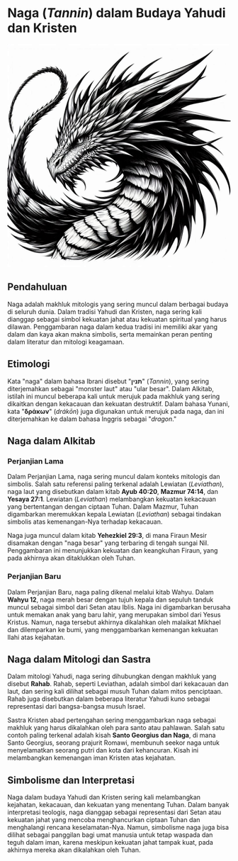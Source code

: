 # Naga (_Tannin_) dalam Budaya Yahudi dan Kristen

![Ilustrasi Gambar Makhluk Mitologi Naga](konten/img/makhluk_mitologi/naga.jpg)

## Pendahuluan

Naga adalah makhluk mitologis yang sering muncul dalam berbagai budaya di seluruh dunia. Dalam tradisi Yahudi dan Kristen, naga sering kali dianggap sebagai simbol kekuatan jahat atau kekuatan spiritual yang harus dilawan. Penggambaran naga dalam kedua tradisi ini memiliki akar yang dalam dan kaya akan makna simbolis, serta memainkan peran penting dalam literatur dan mitologi keagamaan.

## Etimologi

Kata "naga" dalam bahasa Ibrani disebut "**תנין**" (_Tannin_), yang sering diterjemahkan sebagai "monster laut" atau "ular besar". Dalam Alkitab, istilah ini muncul beberapa kali untuk merujuk pada makhluk yang sering dikaitkan dengan kekacauan dan kekuatan destruktif. Dalam bahasa Yunani, kata "**δράκων**" (_drákōn_) juga digunakan untuk merujuk pada naga, dan ini diterjemahkan ke dalam bahasa Inggris sebagai "_dragon_."

## Naga dalam Alkitab

### Perjanjian Lama

Dalam Perjanjian Lama, naga sering muncul dalam konteks mitologis dan simbolis. Salah satu referensi paling terkenal adalah Lewiatan (_Leviathan_), naga laut yang disebutkan dalam kitab **Ayub 40:20**, **Mazmur 74:14**, dan **Yesaya 27:1**. Lewiatan (_Leviathan_) melambangkan kekuatan kekacauan yang bertentangan dengan ciptaan Tuhan. Dalam Mazmur, Tuhan digambarkan meremukkan kepala Lewiatan (_Leviathan_) sebagai tindakan simbolis atas kemenangan-Nya terhadap kekacauan.

Naga juga muncul dalam kitab **Yehezkiel 29:3**, di mana Firaun Mesir disamakan dengan "naga besar" yang terbaring di tengah sungai Nil. Penggambaran ini menunjukkan kekuatan dan keangkuhan Firaun, yang pada akhirnya akan ditaklukkan oleh Tuhan.

### Perjanjian Baru

Dalam Perjanjian Baru, naga paling dikenal melalui kitab Wahyu. Dalam **Wahyu 12**, naga merah besar dengan tujuh kepala dan sepuluh tanduk muncul sebagai simbol dari Setan atau Iblis. Naga ini digambarkan berusaha untuk memakan anak yang baru lahir, yang merupakan simbol dari Yesus Kristus. Namun, naga tersebut akhirnya dikalahkan oleh malaikat Mikhael dan dilemparkan ke bumi, yang menggambarkan kemenangan kekuatan Ilahi atas kejahatan.

## Naga dalam Mitologi dan Sastra

Dalam mitologi Yahudi, naga sering dihubungkan dengan makhluk yang disebut **Rahab**. Rahab, seperti Leviathan, adalah simbol dari kekacauan dan laut, dan sering kali dilihat sebagai musuh Tuhan dalam mitos penciptaan. Rahab juga disebutkan dalam beberapa literatur Yahudi kuno sebagai representasi dari bangsa-bangsa musuh Israel.

Sastra Kristen abad pertengahan sering menggambarkan naga sebagai makhluk yang harus dikalahkan oleh para santo atau pahlawan. Salah satu contoh paling terkenal adalah kisah **Santo Georgius dan Naga**, di mana Santo Georgius, seorang prajurit Romawi, membunuh seekor naga untuk menyelamatkan seorang putri dan kota dari kehancuran. Kisah ini melambangkan kemenangan iman Kristen atas kejahatan.

## Simbolisme dan Interpretasi

Naga dalam budaya Yahudi dan Kristen sering kali melambangkan kejahatan, kekacauan, dan kekuatan yang menentang Tuhan. Dalam banyak interpretasi teologis, naga dianggap sebagai representasi dari Setan atau kekuatan jahat yang mencoba menghancurkan ciptaan Tuhan dan menghalangi rencana keselamatan-Nya. Namun, simbolisme naga juga bisa dilihat sebagai panggilan bagi umat manusia untuk tetap waspada dan teguh dalam iman, karena meskipun kekuatan jahat tampak kuat, pada akhirnya mereka akan dikalahkan oleh Tuhan.